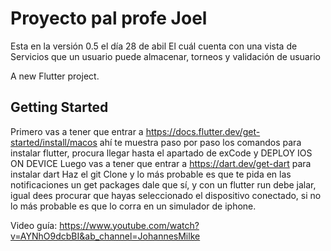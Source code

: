 # Proyecto pal profe Joel
Esta en la versión 0.5 el día 28 de abil
El cuál cuenta con una vista de Servicios que un usuario puede almacenar, torneos y validación de usuario

A new Flutter project.

## Getting Started

 Primero vas a tener que entrar a https://docs.flutter.dev/get-started/install/macos ahí te muestra paso por paso los comandos para instalar flutter, procura llegar hasta el apartado de exCode y DEPLOY IOS ON DEVICE 
 Luego vas a tener que entrar a https://dart.dev/get-dart para instalar dart
 Haz el git Clone y lo más probable es que te pida en las notificaciones un get packages dale que sí, y con un flutter run debe jalar, igual dees procurar que hayas seleccionado el dispositivo conectado, si no lo más probable es que lo corra en un simulador de iphone. 
 
 Video guía: https://www.youtube.com/watch?v=AYNhO9dcbBI&ab_channel=JohannesMilke 
